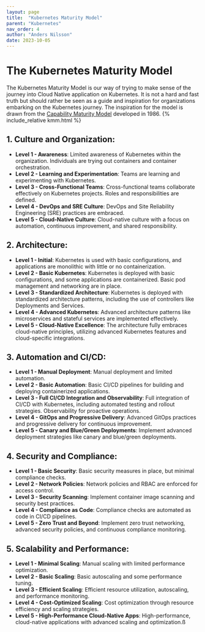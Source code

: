 ```yaml
---
layout: page
title:  "Kubernetes Maturity Model"
parent: "Kubernetes"
nav_order: 4
author: "Anders Nilsson"
date: 2023-10-05
---
```

# The Kubernetes Maturity Model
The Kubernetes Maturity Model is our way of trying to make sense of the journey into Cloud Native application on Kubernetes. It is not a hard and fast truth but should rather be seen as a guide and inspiration for organizations embarking on the Kubernetes journey. The inspiration for the model is drawn from the [Capability Maturity Model](https://en.wikipedia.org/wiki/Capability_Maturity_Model) developed in 1986. 
{% include_relative kmm.html %}

## **1. Culture and Organization:**
- **Level 1 - Awareness**: Limited awareness of Kubernetes within the organization. Individuals are trying out containers and container orchestration.
- **Level 2 - Learning and Experimentation**: Teams are learning and experimenting with Kubernetes.
- **Level 3 - Cross-Functional Teams**: Cross-functional teams collaborate effectively on Kubernetes projects. Roles and responsibilities are defined.
- **Level 4 - DevOps and SRE Culture**: DevOps and Site Reliability Engineering (SRE) practices are embraced.
- **Level 5 - Cloud-Native Culture**: Cloud-native culture with a focus on automation, continuous improvement, and shared responsibility.
## **2. Architecture:**
- **Level 1 - Initial**: Kubernetes is used with basic configurations, and applications are monolithic with little or no containerization.
- **Level 2 - Basic Kubernetes**: Kubernetes is deployed with basic configurations, and some applications are containerized. Basic pod management and networking are in place.
- **Level 3 - Standardized Architecture**: Kubernetes is deployed with standardized architecture patterns, including the use of controllers like Deployments and Services.
- **Level 4 - Advanced Kubernetes**: Advanced architecture patterns like microservices and stateful services are implemented effectively.
- **Level 5 - Cloud-Native Excellence**: The architecture fully embraces cloud-native principles, utilizing advanced Kubernetes features and cloud-specific integrations.
## **3. Automation and CI/CD:**
- **Level 1 - Manual Deployment**: Manual deployment and limited automation.
- **Level 2 - Basic Automation**: Basic CI/CD pipelines for building and deploying containerized applications.
- **Level 3 - Full CI/CD Integration and Observability**: Full integration of CI/CD with Kubernetes, including automated testing and rollout strategies. Observability for proactive operations.
- **Level 4 - GitOps and Progressive Delivery**: Advanced GitOps practices and progressive delivery for continuous improvement.
- **Level 5 - Canary and Blue/Green Deployments**: Implement advanced deployment strategies like canary and blue/green deployments.
## **4. Security and Compliance:**
- **Level 1 - Basic Security**: Basic security measures in place, but minimal compliance checks.
- **Level 2 - Network Policies**: Network policies and RBAC are enforced for access control.
- **Level 3 - Security Scanning**: Implement container image scanning and security best practices.
- **Level 4 - Compliance as Code**: Compliance checks are automated as code in CI/CD pipelines.
- **Level 5 - Zero Trust and Beyond**: Implement zero trust networking, advanced security policies, and continuous compliance monitoring.
## **5. Scalability and Performance:**
- **Level 1 - Minimal Scaling**: Manual scaling with limited performance optimization.
- **Level 2 - Basic Scaling**: Basic autoscaling and some performance tuning.
- **Level 3 - Efficient Scaling**: Efficient resource utilization, autoscaling, and performance monitoring.
- **Level 4 - Cost-Optimized Scaling**: Cost optimization through resource efficiency and scaling strategies.
- **Level 5 - High-Performance Cloud-Native Apps**: High-performance, cloud-native applications with advanced scaling and optimization.ß

